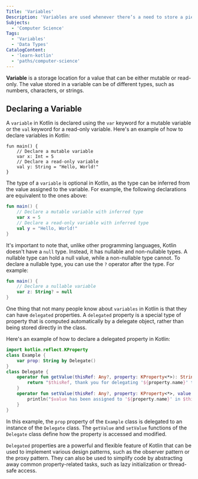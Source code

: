 ```yaml
---
Title: 'Variables'
Description: 'Variables are used whenever there’s a need to store a piece of data and ensures code re-usability.'
Subjects:
  - 'Computer Science'
Tags:
  - 'Variables'
  - 'Data Types'
CatalogContent:
  - 'learn-kotlin'
  - 'paths/computer-science'
---
```


**Variable** is a storage location for a value that can be either mutable or read-only. The value stored in a variable can be of different types, such as numbers, characters, or strings.

## Declaring a Variable

A `variable` in Kotlin is declared using the `var` keyword for a mutable variable or the `val` keyword for a read-only variable. Here's an example of how to declare variables in Kotlin:

```pseudo
fun main() {
    // Declare a mutable variable
    var x: Int = 5
    // Declare a read-only variable
    val y: String = "Hello, World!"
}
```

The type of a `variable` is optional in Kotlin, as the type can be inferred from the value assigned to the variable. For example, the following declarations are equivalent to the ones above:

```kotlin
fun main() {
    // Declare a mutable variable with inferred type
    var x = 5
    // Declare a read-only variable with inferred type
    val y = "Hello, World!"
}
```

It's important to note that, unlike other programming languages, Kotlin doesn't have a `null` type. Instead, it has nullable and non-nullable types. A nullable type can hold a null value, while a non-nullable type cannot. To declare a nullable type, you can use the `?` operator after the type. For example:

```kotlin
fun main() {
    // Declare a nullable variable
    var z: String? = null
}
```

One thing that not many people know about `variables` in Kotlin is that they can have `delegated` properties. A `delegated` property is a special type of property that is computed automatically by a delegate object, rather than being stored directly in the class.

Here's an example of how to declare a delegated property in Kotlin:

```kotlin
import kotlin.reflect.KProperty
class Example {
    var prop: String by Delegate()
}
class Delegate {
    operator fun getValue(thisRef: Any?, property: KProperty<*>): String {
        return "$thisRef, thank you for delegating '${property.name}' to me!"
    }
    operator fun setValue(thisRef: Any?, property: KProperty<*>, value: String) {
        println("$value has been assigned to '${property.name}' in $thisRef.")
    }
}
```

In this example, the `prop` property of the `Example` class is delegated to an instance of the `Delegate` class. The `getValue` and `setValue` functions of the `Delegate` class define how the property is accessed and modified.

`Delegated` properties are a powerful and flexible feature of Kotlin that can be used to implement various design patterns, such as the observer pattern or the proxy pattern. They can also be used to simplify code by abstracting away common property-related tasks, such as lazy initialization or thread-safe access.
